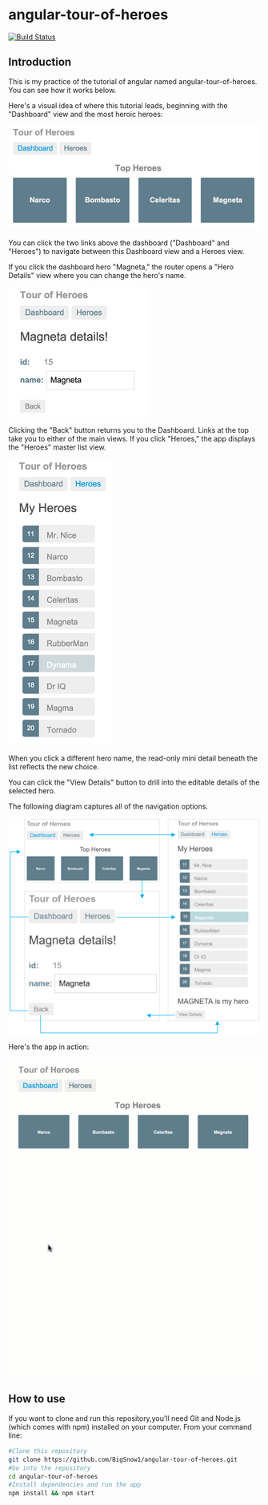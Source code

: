 # angular-tour-of-heroes

[![Build Status](https://travis-ci.org/BigSnow1/angular-tour-of-heroes.svg?branch=master)](https://travis-ci.org/BigSnow1/angular-tour-of-heroes)

## Introduction

This is my practice of the tutorial of angular named angular-tour-of-heroes.
You can see how it works below.

Here's a visual idea of where this tutorial leads, beginning with the "Dashboard" view and the most heroic heroes:

[![Image text](https://github.com/BigSnow1/angular-tour-of-heroes/blob/master/img-storage/heroes-dashboard-1.png)](https://github.com/BigSnow1/angular-tour-of-heroes/blob/master/img-storage/heroes-dashboard-1.png)

You can click the two links above the dashboard ("Dashboard" and "Heroes") to navigate between this Dashboard view and a Heroes view.

If you click the dashboard hero "Magneta," the router opens a "Hero Details" view where you can change the hero's name.

[![Image text](https://github.com/BigSnow1/angular-tour-of-heroes/blob/master/img-storage/hero-details-1.png)](https://github.com/BigSnow1/angular-tour-of-heroes/blob/master/img-storage/hero-details-1.png)

Clicking the "Back" button returns you to the Dashboard. Links at the top take you to either of the main views. If you click "Heroes," the app displays the "Heroes" master list view.

[![Image text](https://github.com/BigSnow1/angular-tour-of-heroes/blob/master/img-storage/heroes-list-2.png)](https://github.com/BigSnow1/angular-tour-of-heroes/blob/master/img-storage/heroes-list-2.png)

When you click a different hero name, the read-only mini detail beneath the list reflects the new choice.

You can click the "View Details" button to drill into the editable details of the selected hero.

The following diagram captures all of the navigation options.

[![Image text](https://github.com/BigSnow1/angular-tour-of-heroes/blob/master/img-storage/nav-diagram.png)](https://github.com/BigSnow1/angular-tour-of-heroes/blob/master/img-storage/nav-diagram.png)

Here's the app in action:

[![Image text](https://github.com/BigSnow1/angular-tour-of-heroes/blob/master/img-storage/toh-anim.gif)](https://github.com/BigSnow1/angular-tour-of-heroes/blob/master/img-storage/toh-anim.gif)


## How to use


If you want to clone and run this repository,you'll need Git and Node.js (which comes with npm) installed on your computer. From your command line:

```bash
#Clone this repository
git clone https://github.com/BigSnow1/angular-tour-of-heroes.git
#Go into the repository
cd angular-tour-of-heroes
#Install dependencies and run the app
npm install && npm start

